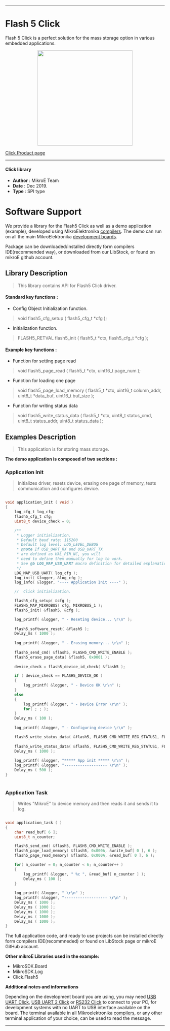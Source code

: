 

---
# Flash 5 Click

Flash 5 Click is a perfect solution for the mass storage option in various embedded applications.

<p align="center">
  <img src="https://download.mikroe.com/images/click_for_ide/flash5_click.png" height=300px>
</p>


[Click Product page](https://www.mikroe.com/flash-5-click)

---


#### Click library 

- **Author**        : MikroE Team
- **Date**          : Dec 2019.
- **Type**          : SPI type


# Software Support

We provide a library for the Flash5 Click 
as well as a demo application (example), developed using MikroElektronika 
[compilers](https://shop.mikroe.com/compilers). 
The demo can run on all the main MikroElektronika [development boards](https://shop.mikroe.com/development-boards).

Package can be downloaded/installed directly form compilers IDE(recommended way), or downloaded from our LibStock, or found on mikroE github account. 

## Library Description

> This library contains API for Flash5 Click driver.

#### Standard key functions :

- Config Object Initialization function.
> void flash5_cfg_setup ( flash5_cfg_t *cfg ); 
 
- Initialization function.
> FLASH5_RETVAL flash5_init ( flash5_t *ctx, flash5_cfg_t *cfg );


#### Example key functions :

- Function for setting page read
> void flash5_page_read ( flash5_t *ctx, uint16_t page_num );
 
- Function for loading one page
> void flash5_page_load_memory ( flash5_t *ctx, uint16_t column_addr, uint8_t *data_buf, uint16_t buf_size );

- Function for writing status data
> void flash5_write_status_data ( flash5_t *ctx, uint8_t status_cmd, uint8_t status_addr, uint8_t status_data );

## Examples Description

> This application is for storing mass storage.

**The demo application is composed of two sections :**

### Application Init 

> Initializes driver, resets device, erasing one page of memory, tests communication and configures device.

```c

void application_init ( void )
{
    log_cfg_t log_cfg;
    flash5_cfg_t cfg;
    uint8_t device_check = 0;

    /** 
     * Logger initialization.
     * Default baud rate: 115200
     * Default log level: LOG_LEVEL_DEBUG
     * @note If USB_UART_RX and USB_UART_TX 
     * are defined as HAL_PIN_NC, you will 
     * need to define them manually for log to work. 
     * See @b LOG_MAP_USB_UART macro definition for detailed explanation.
     */
    LOG_MAP_USB_UART( log_cfg );
    log_init( &logger, &log_cfg );
    log_info( &logger, "---- Application Init ----" );

    //  Click initialization.

    flash5_cfg_setup( &cfg );
    FLASH5_MAP_MIKROBUS( cfg, MIKROBUS_1 );
    flash5_init( &flash5, &cfg );

    log_printf( &logger, " - Reseting device... \r\n" );
 
    flash5_software_reset( &flash5 );
    Delay_ms ( 1000 );
    
    log_printf( &logger, " - Erasing memory... \r\n" );   
    
    flash5_send_cmd( &flash5, FLASH5_CMD_WRITE_ENABLE );
    flash5_erase_page_data( &flash5, 0x0001 );
    
    device_check = flash5_device_id_check( &flash5 );

    if ( device_check == FLASH5_DEVICE_OK )
    {
        log_printf( &logger, " - Device OK \r\n" );  
    }
    else
    {
        log_printf( &logger, " - Device Error \r\n" );  
        for( ; ; );
    }
    Delay_ms ( 100 );
    
    log_printf( &logger, " - Configuring device \r\n" );  

    flash5_write_status_data( &flash5, FLASH5_CMD_WRITE_REG_STATUS1, FLASH5_REG_STATUS_1, FLASH5_RS1_WRITE_PROTECTION_DISABLE | 
                                                                                          FLASH5_RS1_SRP1_ENABLE );
    flash5_write_status_data( &flash5, FLASH5_CMD_WRITE_REG_STATUS1, FLASH5_REG_STATUS_1, FLASH5_RS2_PAGE_READ_MODE );
    Delay_ms ( 1000 );
    
    log_printf( &logger, "***** App init ***** \r\n" );
    log_printf( &logger, "------------------- \r\n" );
    Delay_ms ( 500 );
}
  
```

### Application Task

> Writes "MikroE" to device memory and then reads it and sends it to log.

```c

void application_task ( )
{
    char read_buf[ 6 ];
    uint8_t n_counter;

    flash5_send_cmd( &flash5, FLASH5_CMD_WRITE_ENABLE );
    flash5_page_load_memory( &flash5, 0x000A, &write_buf[ 0 ], 6 );
    flash5_page_read_memory( &flash5, 0x000A, &read_buf[ 0 ], 6 );

    for( n_counter = 0; n_counter < 6; n_counter++ )
    {
        log_printf( &logger, " %c ", &read_buf[ n_counter ] );
        Delay_ms ( 100 );
    }
    
    log_printf( &logger, " \r\n" );
    log_printf( &logger, "------------------- \r\n" );
    Delay_ms ( 1000 );
    Delay_ms ( 1000 );
    Delay_ms ( 1000 );
    Delay_ms ( 1000 );
    Delay_ms ( 1000 );
} 

```

The full application code, and ready to use projects can be  installed directly form compilers IDE(recommneded) or found on LibStock page or mikroE GitHub accaunt.

**Other mikroE Libraries used in the example:** 

- MikroSDK.Board
- MikroSDK.Log
- Click.Flash5

**Additional notes and informations**

Depending on the development board you are using, you may need 
[USB UART Click](https://shop.mikroe.com/usb-uart-click), 
[USB UART 2 Click](https://shop.mikroe.com/usb-uart-2-click) or 
[RS232 Click](https://shop.mikroe.com/rs232-click) to connect to your PC, for 
development systems with no UART to USB interface available on the board. The 
terminal available in all Mikroelektronika 
[compilers](https://shop.mikroe.com/compilers), or any other terminal application 
of your choice, can be used to read the message.


---
